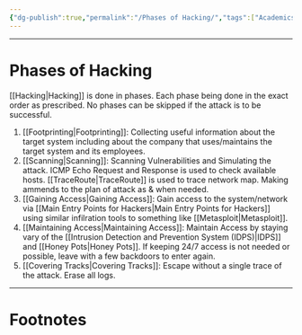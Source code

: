 ```yaml
---
{"dg-publish":true,"permalink":"/Phases of Hacking/","tags":["Academics","CyberSec","EthHack"]}
---
```



---
# Phases of Hacking
[[Hacking\|Hacking]] is done in phases. Each phase being done in the exact order as prescribed.
No phases can be skipped if the attack is to be successful.
1. [[Footprinting\|Footprinting]]: Collecting useful information about the target system including about the company that uses/maintains the target system and its employees.
2. [[Scanning\|Scanning]]: Scanning Vulnerabilities and Simulating the attack. ICMP Echo Request and Response is used to check available hosts. [[TraceRoute\|TraceRoute]] is used to trace network map. Making ammends to the plan of attack as & when needed.
3. [[Gaining Access\|Gaining Access]]: Gain access to the system/network via [[Main Entry Points for Hackers\|Main Entry Points for Hackers]] using similar infilration tools to something like [[Metasploit\|Metasploit]].
4. [[Maintaining Access\|Maintaining Access]]: Maintain Access by staying vary of the [[Intrusion Detection and Prevention System (IDPS)\|IDPS]] and [[Honey Pots\|Honey Pots]]. If keeping 24/7 access is not needed or possible, leave with a few backdoors to enter again.
5. [[Covering Tracks\|Covering Tracks]]: Escape without a single trace of the attack. Erase all logs.


---
# Footnotes